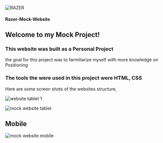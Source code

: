 ![RAZER](https://github.com/DanielsWebDevelopment/JavaScript-ChatBot/assets/129445203/d6fba0b7-7ed7-44d4-888c-eac8f48a80bb)

#### Razer-Mock-Website
## Welcome to my Mock Project!

### This website was built as a Personal Project

the goal for this project was to farmiliarize myself with more knowledge on Positioning
### The tools the were used in this project were HTML, CSS 

Here are some screen shots of the websites structure, 

![website tablet 1](https://github.com/DanielsWebDevelopment/Image-Gallery-Website/assets/129445203/a336f699-0d54-48b9-80a7-37887586f157)

![mock website tablet](https://github.com/DanielsWebDevelopment/Image-Gallery-Website/assets/129445203/2640da6d-fff4-4529-b114-bf1b150550cf)

## Mobile 
![mock website mobile](https://github.com/DanielsWebDevelopment/Image-Gallery-Website/assets/129445203/fd9093e8-947e-4a06-b8ad-61ed792082cc)
